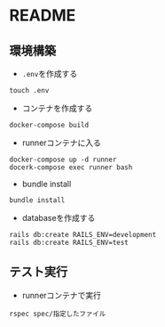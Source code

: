 # README

## 環境構築

- `.env`を作成する

```
touch .env
```

- コンテナを作成する

```
docker-compose build
```

- runnerコンテナに入る

```
docker-compose up -d runner
docerk-compose exec runner bash
```

- bundle install

```
bundle install
```

- databaseを作成する

```
rails db:create RAILS_ENV=development
rails db:create RAILS_ENV=test
```

## テスト実行

- runnerコンテナで実行

```
rspec spec/指定したファイル
```
